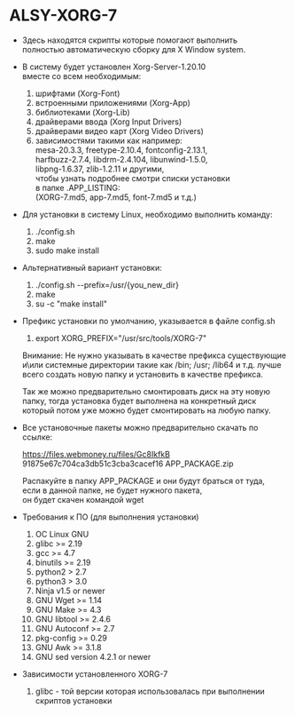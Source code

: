 ﻿# ALSY-XORG-7

* Здесь находятся скрипты которые помогают выполнить  
  полностью автоматическую сборку для X Window system.
  
* В систему будет установлен Xorg-Server-1.20.10   
  вместе со всем необходимым:
    1. шрифтами (Xorg-Font)
    2. встроенными приложениями (Xorg-App)
    3. библиотеками (Xorg-Lib)
    4. драйверами ввода (Xorg Input Drivers)
    5. драйверами видео карт (Xorg Video Drivers)
    6. зависимостями такими как например:  
        mesa-20.3.3, freetype-2.10.4, fontconfig-2.13.1,  
        harfbuzz-2.7.4, libdrm-2.4.104, libunwind-1.5.0,  
        libpng-1.6.37, zlib-1.2.11 и другими,  
        чтобы узнать подробнее смотри списки установки  
        в папке .APP_LISTING:  
        (XORG-7.md5, app-7.md5, font-7.md5 и т.д.)  
       
* Для установки в систему Linux, необходимо выполнить команду:

  1. ./config.sh                              
  2. make         
  3. sudo make install

* Альтернативный вариант установки:

  1. ./config.sh --prefix=/usr/{you_new_dir}
  2. make
  3. su -c "make install"

* Префикс установки по умолчанию, указывается в файле config.sh
  
  1. export XORG_PREFIX="/usr/src/tools/XORG-7"
  
  Внимание:
  Не нужно указывать в качестве префикса существующие и\или системные директории 
  такие как /bin; /usr; /lib64 и т.д. лучше всего создать новую папку и 
  установить в качестве префикса. 
  
  Так же можно предварительно смонтировать диск на эту новую папку, 
  тогда установка будет выполнена на конкретный диск 
  который потом уже можно будет смонтировать на любую папку. 

* Все установочные пакеты можно предварительно скачать по ссылке:
  
  https://files.webmoney.ru/files/Gc8IkfkB  91875e67c704ca3db51c3cba3cacef16  APP_PACKAGE.zip
  
  Распакуйте в папку APP_PACKAGE и они будут браться от туда,  
  если в данной папке, не будет нужного пакета,  
  он будет скачен командой wget  
  
* Требования к ПО (для выполнения установки)
  1. ОС Linux GNU
  2. glibc >= 2.19
  3. gcc >= 4.7
  4. binutils >= 2.19
  4. python2 > 2.7
  5. python3 > 3.0
  6. Ninja v1.5 or newer
  7. GNU Wget >= 1.14
  8. GNU Make >= 4.3
  9. GNU libtool >= 2.4.6
  10. GNU Autoconf >= 2.7
  11. pkg-config >= 0.29
  12. GNU Awk >= 3.1.8
  13. GNU sed version 4.2.1 or newer
 
* Зависимости установленного XORG-7
  1. glibc - той версии которая использовалась при выполнении скриптов установки
